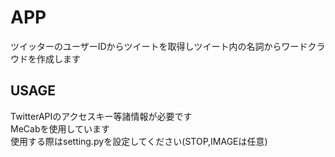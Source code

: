 # APP
 ツイッターのユーザーIDからツイートを取得しツイート内の名詞からワードクラウドを作成します
## USAGE
 TwitterAPIのアクセスキー等諸情報が必要です  
 MeCabを使用しています  
 使用する際はsetting.pyを設定してください(STOP,IMAGEは任意)
 
